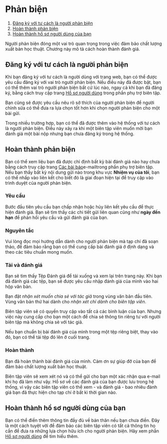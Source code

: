 # Phản biện

1. [Đăng ký với tư cách là người phản biện](reviewing#sign-up)
1. [Hoàn thành phản biện](reviewing#complete-review)
1. [Hoàn thành hồ sơ người dùng của bạn](reviewing#complete-user-profile)

Người phản biện đóng một vai trò quan trọng trong việc đảm bảo chất lượng xuất bản học thuật. Chương này mô tả cách hoàn thành đánh giá.

## <a name="sign-up"></a>Đăng ký với tư cách là người phản biện

Khi bạn đăng ký với tư cách là người dùng với trang web, bạn có thể được yêu cầu đăng ký với vai trò người phản biện. Nếu điều này đã được bật, bạn có thể thêm vai trò người phản biện bất cứ lúc nào, ngay cả khi bạn đã đăng ký, bằng cách truy cập trang [Hồ sơ người dùng](user-profile) trong phần phụ trợ biên tập.

Bạn cũng sẽ được yêu cầu nêu rõ sở thích của người phản biện để người chỉnh sửa có thể đưa ra lựa chọn tốt hơn khi chọn người phản biện cho một bài gửi.

Trong nhiều trường hợp, bạn có thể đã được thêm vào hệ thống với tư cách là người phản biện. Điều này xảy ra khi một biên tập viên muốn mời bạn đánh giá một bài nộp nhưng bạn chưa đăng ký trong hệ thống.

## <a name="complete-review"></a>Hoàn thành phản biện

Bạn có thể xem liệu bạn đã được chỉ định bất kỳ bài đánh giá nào hay chưa bằng cách truy cập trang [Các bài báo](submissions)e-mailtrong phần phụ trợ biên tập. Nếu bạn thấy bất kỳ nội dung gửi nào trong khu vực **Nhiệm vụ của tôi**, bạn có thể nhấp vào liên kết cho biết đó là giai đoạn hiện tại để truy cập vào trình duyệt của người phản biện.

### <a name="complete-review-request"></a>Yêu cầu

Bước đầu tiên yêu cầu bạn chấp nhận hoặc hủy liên kết yêu cầu để thực hiện đánh giá. Bạn sẽ tìm thấy các chi tiết gửi liên quan cũng như **ngày đến hạn** để phản hồi yêu cầu và gửi đánh giá của bạn.

### <a name="complete-review-guidelines"></a>Nguyên tắc

Vui lòng đọc mọi hướng dẫn dành cho người phản biện mà tạp chí đã soạn thảo, để đảm bảo rằng bạn có thể cung cấp bài đánh giá ở định dạng và theo các tiêu chuẩn mong muốn.

### <a name="complete-review-review"></a>Tải và đánh giá

Bạn sẽ tìm thấy Tệp Đánh giá để tải xuống và xem lại trên trang này. Khi bạn đã đánh giá các tệp, bạn sẽ được yêu cầu nhập đánh giá của mình vào hai hộp văn bản.

Bạn đặt *nhận xét muốn chia sẻ với tác giả* trong vùng văn bản đầu tiên. Vùng văn bản thứ hai dành cho *nhận xét chỉ dành cho biên tập viên*.

Biên tập viên sẽ có quyền truy cập vào tất cả các bình luận của bạn. Nhưng việc này cung cấp cho bạn một cách để chia sẻ thông tin riêng tư với người biên tập mà không chia sẻ với tác giả.

Nếu bạn chuẩn bị bài đánh giá của mình trong một tệp riêng biệt, thay vào đó, bạn có thể tải tệp đó lên ở cuối trang.

### <a name="complete-review-completion"></a>Hoàn thành

Bạn đã hoàn thành bài đánh giá của mình. Cảm ơn sự giúp đỡ của bạn để đảm bảo chất lượng xuất bản học thuật.

Biên tập viên sẽ xem xét nó và có thể gửi cho bạn một xác nhận qua e-mail khi họ đã làm như vậy.
Hồ sơ về các đánh giá của bạn được lưu trong hệ thống, vì vậy các biên tập viên có thể xem - và đánh giá - bao nhiêu đánh giá bạn đã thực hiện cho tạp chí ở bất kì thời gian nào.


## <a name="complete-user-profile"></a>Hoàn thành hồ sơ người dùng của bạn

Bạn có thể điền thêm thông tin đầy đủ về bản thân nếu bạn chưa điền. Đây là một cách tuyệt vời để đảm bảo các biên tập viên có tất cả thông tin họ cần để đưa ra những lựa chọn hữu ích cho người phản biện. Hãy xem phần [Hồ sơ người dùng](user-profile) để tìm hiểu thêm.
